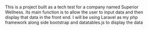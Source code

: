 This is a project built as a tech test for a company named Superior Wellness. Its main function is to allow the user to input data and then display that data in the front end. I will be using Laravel as my php framework along side bootstrap and datatables.js to display the data
